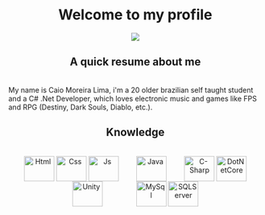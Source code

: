 <h1 align="center"> Welcome to my profile </h1>
<div align="center">
  <a href="https://www.linkedin.com/in/caiomoreiralima/" target="_blank"> <img src="https://img.shields.io/badge/LinkedIn-0077B5?style=for-the-badge&logo=linkedin&logoColor=white"> </a>
</div>

<h2 align="center"> A quick resume about me </h2>
<br>
My name is Caio Moreira Lima, i'm a 20 older brazilian self taught student and a C# .Net Developer, which loves electronic music and games like FPS and RPG (Destiny, Dark Souls, Diablo, etc.).
<br>

<!-- <h2 align="center"> Bio </h2>
<br>
<li> <b> </b> </li>
<br> -->

<h2 align="center"> Knowledge </h2>
<br>
<!-- <div align="center">
  <a href="https://github.com/caiomlima">
  <img height="180em" src="https://github-readme-stats.vercel.app/api/top-langs/?username=caiomlima&layout=compact&langs_count=7&theme=synthwave"/>
</div> -->

<div align="center">
  <!-- Frontend -->
  <img align="center" alt="Html" height="50" width="60" src="https://cdn.jsdelivr.net/gh/devicons/devicon/icons/html5/html5-original-wordmark.svg">
  <img align="center" alt="Css" height="50" width="60" padding-left="110px" src="https://cdn.jsdelivr.net/gh/devicons/devicon/icons/css3/css3-original-wordmark.svg">
  <img align="center" alt="Js" height="50" width="60" src="https://cdn.jsdelivr.net/gh/devicons/devicon/icons/javascript/javascript-original.svg">
  &nbsp;&nbsp;&nbsp;&nbsp;&nbsp;&nbsp;&nbsp;
  <!-- Java -->
  <img align="center" alt="Java" height="50" width="60" src="https://cdn.jsdelivr.net/gh/devicons/devicon/icons/java/java-original-wordmark.svg">
  <!-- <img align="center" alt="SpringBoot" height="50" width="60" src="https://cdn.jsdelivr.net/gh/devicons/devicon/icons/spring/spring-original-wordmark.svg"> -->
  &nbsp;&nbsp;&nbsp;&nbsp;&nbsp;&nbsp;&nbsp;
  <!-- Backend .NET & C# -->
  <img align="center" alt="C-Sharp" height="50" width="60" src="https://cdn.jsdelivr.net/gh/devicons/devicon/icons/csharp/csharp-original.svg">
  <!-- <img align="center" alt="DotNet" height="50" width="60" src="https://cdn.jsdelivr.net/gh/devicons/devicon/icons/dot-net/dot-net-original-wordmark.svg"/> -->
  <img align="center" alt="DotNetCore" height="50" width="60" src="https://cdn.jsdelivr.net/gh/devicons/devicon/icons/dotnetcore/dotnetcore-original.svg"/>
  <img align="center" alt="Unity" height="50" width="60" src="https://cdn.jsdelivr.net/gh/devicons/devicon/icons/unity/unity-original-wordmark.svg">
  &nbsp;&nbsp;&nbsp;&nbsp;&nbsp;&nbsp;&nbsp;
  <!-- C++ -->
  <!-- <img align="center" alt="C-PlusPlus" height="50" width="60" src="https://cdn.jsdelivr.net/gh/devicons/devicon/icons/cplusplus/cplusplus-original.svg" /> -->
  &nbsp;&nbsp;&nbsp;&nbsp;&nbsp;&nbsp;&nbsp;
  <!-- Databases -->
  <img align="center" alt="MySql" height="50" width="60" src="https://cdn.jsdelivr.net/gh/devicons/devicon/icons/mysql/mysql-original-wordmark.svg">
  <img align="center" alt="SQLServer" height="50" width="60" src="https://cdn.jsdelivr.net/gh/devicons/devicon/icons/microsoftsqlserver/microsoftsqlserver-plain-wordmark.svg">
</div>
